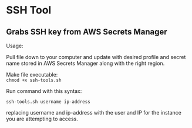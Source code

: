 # SSH Tool

## Grabs SSH key from AWS Secrets Manager

Usage:

Pull file down to your computer and update with desired profile and secret name stored in AWS Secrets Manager along with the right region.

Make file executable:<br>
`chmod +x ssh-tools.sh`

Run command with this syntax:<br>

`ssh-tools.sh username ip-address`<br>

replacing username and ip-address with the user and IP for the instance you are attempting to access.